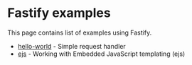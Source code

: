 # Fastify examples

This page contains list of examples using Fastify.

- [hello-world](./hello-world) - Simple request handler
- [ejs](./ejs) - Working with Embedded JavaScript templating (ejs)
